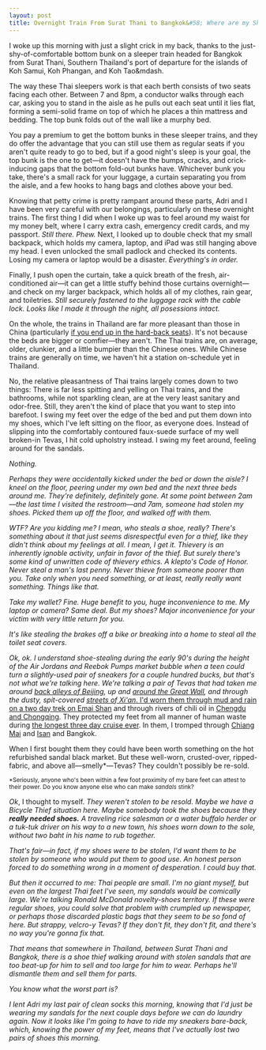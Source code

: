 ```yaml
---
layout: post
title: Overnight Train From Surat Thani to Bangkok&#58; Where are my Shoes?
---
```


I woke up this morning with just a slight crick in my back, thanks to the just-shy-of-comfortable bottom bunk on a sleeper train headed for Bangkok from Surat Thani, Southern Thailand's port of departure for the islands of Koh Samui, Koh Phangan, and Koh Tao&mdash.

The way these Thai sleepers work is that each berth consists of two seats facing each other. Between 7 and 8pm, a conductor walks through each car, asking you to stand in the aisle as he pulls out each seat until it lies flat, forming a semi-solid frame on top of which he places a thin mattress and bedding. The top bunk folds out of the wall like a murphy bed.

You pay a premium to get the bottom bunks in these sleeper trains, and they do offer the advantage that you can still use them as regular seats if you aren't quite ready to go to bed, but if a good night's sleep is your goal, the top bunk is the one to get&mdash;it doesn't have the bumps, cracks, and crick-inducing gaps that the bottom fold-out bunks have. Whichever bunk you take, there's a small rack for your luggage, a curtain separating you from the aisle, and a few hooks to hang bags and clothes above your bed.

Knowing that petty crime is pretty rampant around these parts, Adri and I have been very careful with our belongings, particularly on these overnight trains. The first thing I did when I woke up was to feel around my waist for my money belt, where I carry extra cash, emergency credit cards, and my passport. <em>Still there. Phew.</em> Next, I looked up to double check that my small backpack, which holds my camera, laptop, and iPad was still hanging above my head. I even unlocked the small padlock and checked its contents. Losing my camera or laptop would be a disaster. <em>Everything's in order.</em>

Finally, I push open the curtain, take a quick breath of the fresh, air-conditioned air&mdash;it can get a little stuffy behind those curtains overnight&mdash;and check on my larger backpack, which holds all of my clothes, rain gear, and toiletries. <em>Still securely fastened to the luggage rack with the cable lock. Looks like I made it through the night, all posessions intact.</em> 

On the whole, the trains in Thailand are far more pleasant than those in China (particularly <a href="http://kenjilopezalt.github.io/2014/06/24/Travelling-in-China%3F-Buy-Your-Train-Tickets-Early/">if you end up in the hard-back seats</a>). It's not because the beds are bigger or comfier&mdash;they aren't. The Thai trains are, on average, older, clunkier, and a little bumpier than the Chinese ones.  While Chinese trains are generally on time, we haven't hit a station on-schedule yet in Thailand.

No, the relative pleasantness of Thai trains largely comes down to two things: There is far less spitting and yelling on Thai trains, and the bathrooms, while not sparkling clean, are at the very least sanitary and odor-free. Still, they aren't the kind of place that you want to step into barefoot. I swing my feet over the edge of the bed and put them down into my shoes, which I've left sitting on the floor, as everyone does. Instead of slipping into the comfortably contoured faux-suede surface of my well broken-in Tevas, I hit cold upholstry instead. I swing my feet around, feeling around for the sandals.

<em>Nothing.<em>

Perhaps they were accidentally kicked under the bed or down the aisle? I kneel on the floor, peering under my own bed and the next three beds around me. They're definitely, definitely gone. At some point between 2am&mdash;the last time I visited the restroom&mdash;and 7am, someone had stolen my shoes. Picked them up off the floor, and walked off with them.

<am>WTF? Are you kidding me?</em> I mean, <em>who steals a shoe, really?</em> There's something about it that just seems disrespectful even for a thief, like they didn't think about my feelings at all. I mean, I get it. Thievery is an inherently ignoble activity, unfair in favor of the thief. But surely there's some kind of unwritten code of thievery ethics. A klepto's Code of Honor. Never steal a man's last penny. Never thieve from someone poorer than you. Take only when you <em>need</em> something, or at least, <em>really really want</em> something. Things like that.

Take my wallet? Fine. Huge benefit to you, huge inconvenience to me. My laptop or camera? Same deal. But my shoes? Major inconvenience for your victim with very little return for you.

It's like stealing the brakes off a bike or breaking into a home to steal all the toilet seat covers.

Ok, ok. I understand shoe-stealing during the early 90's during the height of the Air Jordans and Reebok Pumps market bubble when a teen could turn a slightly-used pair of sneakers for a couple hundred bucks, but that's not what we're talking here. We're talking a pair of Tevas that had taken me around <a href="http://kenjilopezalt.github.io/2014/06/18/SO-MANY-DUMPLINGS/">back alleys of Beijing</a>, up and <a href="http://kenjilopezalt.github.io/2014/06/20/Do-Indoor-Voices-Exist%3F-Plus%2C-a-Trip-to-the-Great-Wall/">around the Great Wall</a>, and through the dusty, spit-covered <a href="http://kenjilopezalt.github.io/2014/06/23/Chilies%2C-Noodles%2C-and-Lamb%26%2358%3B-11-Must-Eat-Dishes-in-Xi%27an-From-the-Muslim-Quarter-and-Beyond/">streets of Xi'an</em>. I'd worn them through <a href="http://kenjilopezalt.github.io/2014/06/27/Kenji-and-Adri-on-Emei-Shan/">mud and rain on a two day trek on Emai Shan</a> and through rivers of chili oil in <a href="http://kenjilopezalt.github.io/2014/06/30/Essential-Sichuan-Eats-Beyond-Hot-Pot/">Chengdu and Chongqing</a>. They protected my feet from all manner of human waste during <a href="http://kenjilopezalt.github.io/2014/06/30/This-is-Not-the-Cruise-You%27re-Looking-For/">the longest three day cruise ever</a>. In them, I tromped through <a href="http://kenjilopezalt.github.io/2014/07/08/Chang-Siam-Elephant-Farm-in-Chiang-Mai-Does-it-Right/">Chiang Mai</a> and <a href="http://kenjilopezalt.github.io/2014/07/11/How-to-make-Adri-happy/">Isan</a> and Bangkok. 

When I first bought them they could have been worth something on the hot refurbished sandal black market. But these well-worn, crusted-over, ripped-fabric, and above all&mdash;smelly*&mdash;Tevas? They couldn't possibly be re-sold.

<small>*Seriously, anyone who's been within a few foot proximity of my bare feet can attest to their power. Do you know anyone else who can make <em>sandals</em> stink?</small>

<em>Ok</em>, I thought to myself.<em> They weren't stolen to be resold. Maybe we have a <em>Bicycle Thief</em> situation here. Maybe somebody took the shoes because they <strong>really needed shoes.</strong> A traveling rice salesman or a water buffalo herder or a tuk-tuk driver on his way to a new town, his shoes worn down to the sole, without two <em>baht</em> in his name to rub together.

That's fair&mdash;in fact, if my shoes were to be stolen, I'd <em>want</em> them to be stolen by someone who would put them to good use. An honest person forced to do something wrong in a moment of desperation. I could buy that.

But then it occurred to me: Thai people are small. I'm no giant myself, but even on the largest Thai feet I've seen, my sandals would be comically large. We're talking Ronald McDonald novelty-shoes territory. If these were regular shoes, you could solve that problem with crumpled up newspaper, or perhaps those discarded plastic bags that they seem to be so fond of here. But strappy, velcro-y Tevas? If they don't fit, they don't fit, and there's no way you're gonna fix that.

That means that somewhere in Thailand, between Surat Thani and Bangkok, there is a shoe thief walking around with stolen sandals that are too beat-up for him to sell and too large for him to wear. Perhaps he'll dismantle them and sell them for parts.

You know what the worst part is?

I lent Adri my last pair of clean socks this morning, knowing that I'd just be wearing my sandals for the next couple days before we can do laundry again. Now it looks like I'm going to have to ride my sneakers bare-back, which, knowing the power of my feet, means that I've actually lost <em>two</em> pairs of shoes this morning.